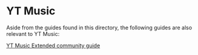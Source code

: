 # YT Music

Aside from the guides found in this directory, the following guides are also relevant to YT Music:

[YT Music Extended community guide](https://github.com/ReVanced-Extended-Community/Community-Guides/blob/main/general-guides/community-wiki/ytm-guide.md)
